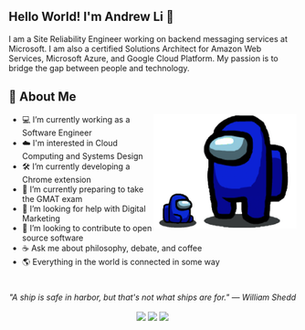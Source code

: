 ## Hello World! I'm Andrew Li 👋

I am a Site Reliability Engineer working on backend messaging services at Microsoft. I am also a certified Solutions Architect for Amazon Web Services, Microsoft Azure, and Google Cloud Platform. My passion is to bridge the gap between people and technology.

## 📘 About Me

<img src="sus.png" height="200" align="right">

- 💻 I’m currently working as a Software Engineer
- ☁️ I'm interested in Cloud Computing and Systems Design
- 🛠️ I’m currently developing a Chrome extension 
- 📖 I’m currently preparing to take the GMAT exam
- 📝 I’m looking for help with Digital Marketing
- 📂 I’m looking to contribute to open source software
- ☕ Ask me about philosophy, debate, and coffee
- 🌎 Everything in the world is connected in some way
#
<p align="center">
   <i>"A ship is safe in harbor, but that's not what ships are for." — William Shedd
</i>
   
<br>
<br>
<a target="_blank" href="https://www.linkedin.com/in/anduleh/"><img src="https://img.shields.io/badge/-LinkedIn-0077B5?style=for-the-badge&logo=Linkedin&logoColor=white"></img></a>
<a target="_blank" href="mailto:andrewmyli96@gmail.com"><img src="https://img.shields.io/badge/-Email-D14836?style=for-the-badge&logo=Gmail&logoColor=white"></img></a>
<a target="_blank" href="https://www.andrewli.info/"><img src="https://img.shields.io/badge/-resume-003366?style=for-the-badge&logo=iCloud&logoColor=white"></img></a>
<br>

</p>       
